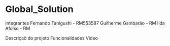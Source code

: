 # Global_Solution
Integrantes
Fernando Tanigushi - RM553587
Guilherme Gambarão - RM
Ilda Afolso - RM

Descriçaõ do projeto
Funcionalidades
Video
